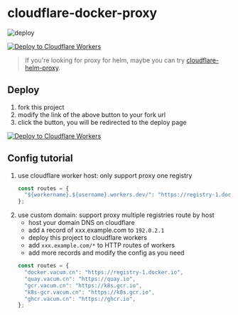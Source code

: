 # cloudflare-docker-proxy

![deploy](https://github.com/longhorn217054/cloudflare-docker-proxy/actions/workflows/deploy.yaml/badge.svg)

[![Deploy to Cloudflare Workers](https://deploy.workers.cloudflare.com/button)](https://deploy.workers.cloudflare.com/?url=https://github.com/longhorn217054/cloudflare-docker-proxy)

> If you're looking for proxy for helm, maybe you can try [cloudflare-helm-proxy](https://github.com/longhorn217054/cloudflare-helm-proxy).

## Deploy

1. fork this project
2. modify the link of the above button to your fork url
3. click the button, you will be redirected to the deploy page

[![Deploy to Cloudflare Workers](https://deploy.workers.cloudflare.com/button)](https://deploy.workers.cloudflare.com/?url=https://github.com/longhorn217054/cloudflare-docker-proxy)

## Config tutorial

1. use cloudflare worker host: only support proxy one registry
   ```javascript
   const routes = {
     "${workername}.${username}.workers.dev/": "https://registry-1.docker.io",
   };
   ```
2. use custom domain: support proxy multiple registries route by host
   - host your domain DNS on cloudflare
   - add `A` record of xxx.example.com to `192.0.2.1`
   - deploy this project to cloudflare workers
   - add `xxx.example.com/*` to HTTP routes of workers
   - add more records and modify the config as you need
   ```javascript
   const routes = {
     "docker.vacum.cn": "https://registry-1.docker.io",
     "quay.vacum.cn": "https://quay.io",
     "gcr.vacum.cn": "https://k8s.gcr.io",
     "k8s-gcr.vacum.cn": "https://k8s.gcr.io",
     "ghcr.vacum.cn": "https://ghcr.io",
   };
   ```

